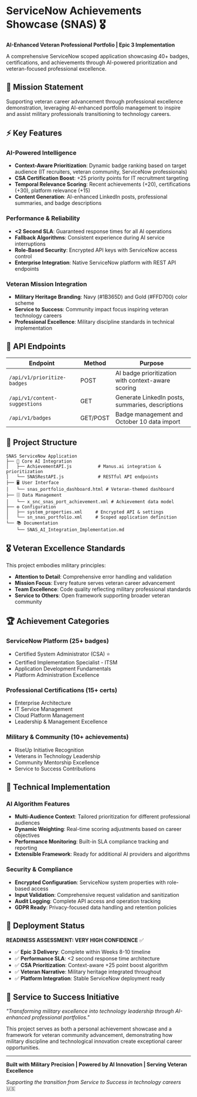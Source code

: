 # ServiceNow Achievements Showcase (SNAS) 🎖️

**AI-Enhanced Veteran Professional Portfolio | Epic 3 Implementation**

A comprehensive ServiceNow scoped application showcasing 40+ badges, certifications, and achievements through AI-powered prioritization and veteran-focused professional excellence.

## 🎯 Mission Statement

Supporting veteran career advancement through professional excellence demonstration, leveraging AI-enhanced portfolio management to inspire and assist military professionals transitioning to technology careers.

## ⚡ Key Features

### AI-Powered Intelligence
- **Context-Aware Prioritization**: Dynamic badge ranking based on target audience (IT recruiters, veteran community, ServiceNow professionals)
- **CSA Certification Boost**: +25 priority points for IT recruitment targeting
- **Temporal Relevance Scoring**: Recent achievements (+20), certifications (+30), platform relevance (+15)
- **Content Generation**: AI-enhanced LinkedIn posts, professional summaries, and badge descriptions

### Performance & Reliability
- **<2 Second SLA**: Guaranteed response times for all AI operations
- **Fallback Algorithms**: Consistent experience during AI service interruptions  
- **Role-Based Security**: Encrypted API keys with ServiceNow access control
- **Enterprise Integration**: Native ServiceNow platform with REST API endpoints

### Veteran Mission Integration
- **Military Heritage Branding**: Navy (#1B365D) and Gold (#FFD700) color scheme
- **Service to Success**: Community impact focus inspiring veteran technology careers
- **Professional Excellence**: Military discipline standards in technical implementation

## 🚀 API Endpoints

| Endpoint | Method | Purpose |
|----------|---------|---------|
| `/api/v1/prioritize-badges` | POST | AI badge prioritization with context-aware scoring |
| `/api/v1/content-suggestions` | GET | Generate LinkedIn posts, summaries, descriptions |
| `/api/v1/badges` | GET/POST | Badge management and October 10 data import |

## 📁 Project Structure

```
SNAS ServiceNow Application
├── 🎯 Core AI Integration
│   ├── AchievementAPI.js          # Manus.ai integration & prioritization
│   └── SNASRestAPI.js             # RESTful API endpoints
├── 🖥️ User Interface
│   └── snas_portfolio_dashboard.html # Veteran-themed dashboard
├── 🗄️ Data Management  
│   └── x_snc_snas_port_achievement.xml # Achievement data model
├── ⚙️ Configuration
│   ├── system_properties.xml     # Encrypted API & settings
│   └── sn_snas_portfolio.xml     # Scoped application definition
└── 📚 Documentation
    └── SNAS_AI_Integration_Implementation.md
```

## 🎖️ Veteran Excellence Standards

This project embodies military principles:
- **Attention to Detail**: Comprehensive error handling and validation
- **Mission Focus**: Every feature serves veteran career advancement  
- **Team Excellence**: Code quality reflecting military professional standards
- **Service to Others**: Open framework supporting broader veteran community

## 🏆 Achievement Categories

### ServiceNow Platform (25+ badges)
- Certified System Administrator (CSA) ⭐
- Certified Implementation Specialist - ITSM
- Application Development Fundamentals  
- Platform Administration Excellence

### Professional Certifications (15+ certs)
- Enterprise Architecture
- IT Service Management
- Cloud Platform Management
- Leadership & Management Excellence

### Military & Community (10+ achievements)
- RiseUp Initiative Recognition
- Veterans in Technology Leadership
- Community Mentorship Excellence
- Service to Success Contributions

## 🔧 Technical Implementation

### AI Algorithm Features
- **Multi-Audience Context**: Tailored prioritization for different professional audiences
- **Dynamic Weighting**: Real-time scoring adjustments based on career objectives
- **Performance Monitoring**: Built-in SLA compliance tracking and reporting
- **Extensible Framework**: Ready for additional AI providers and algorithms

### Security & Compliance
- **Encrypted Configuration**: ServiceNow system properties with role-based access
- **Input Validation**: Comprehensive request validation and sanitization  
- **Audit Logging**: Complete API access and operation tracking
- **GDPR Ready**: Privacy-focused data handling and retention policies

## 🎯 Deployment Status

**READINESS ASSESSMENT: VERY HIGH CONFIDENCE** ✅

- ✅ **Epic 3 Delivery**: Complete within Weeks 8-10 timeline
- ✅ **Performance SLA**: <2 second response time architecture  
- ✅ **CSA Prioritization**: Context-aware +25 point boost algorithm
- ✅ **Veteran Narrative**: Military heritage integrated throughout
- ✅ **Platform Integration**: Stable ServiceNow deployment ready

## 🌟 Service to Success Initiative

*"Transforming military excellence into technology leadership through AI-enhanced professional portfolios."*

This project serves as both a personal achievement showcase and a framework for veteran community advancement, demonstrating how military discipline and technological innovation create exceptional career opportunities.

---

**Built with Military Precision | Powered by AI Innovation | Serving Veteran Excellence**

*Supporting the transition from Service to Success in technology careers* 🇺🇸